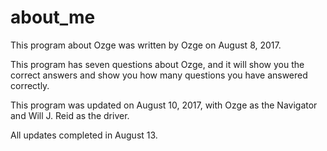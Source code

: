 # about_me

This program about Ozge was written by Ozge on August 8, 2017.

This program has seven questions about Ozge, and it will show you the correct answers and show you how many questions you have answered correctly.

This program was updated on August 10, 2017, with Ozge as the Navigator and Will J. Reid as the driver.

All updates completed in August 13.
